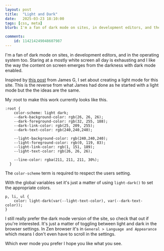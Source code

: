 ```yaml
---
layout: post
title:  "Light and Dark"
date:   2025-03-23 18:10:00
tags: [css, meta]
blurb: I'm a fan of dark mode on sites, in development editors, and the operating system too. 

comments:
    id: 114214249048607987
---
```


<!--more-->

I'm a fan of dark mode on sites, in development editors, and in the operating system too. Staring at a mostly white screen all day is exhausting and I like the way the content on screen emerges from the darkness with dark mode enabled.

Inspired by [this post] from James G, I set about creating a light mode for this site. This is the reverse from what James had done as he started with a light mode but the the ideas are the same.

My :root to make this work currently looks like this.

~~~
:root {
    color-scheme: light dark;
    --dark-background-color: rgb(26, 26, 26);
    --dark-foreground-color: rgb(32, 255, 188);
    --dark-link-color: rgb(25, 209, 255);
    --dark-text-color: rgb(240,240,240);

    --light-background-color: rgb(240,240,240);
    --light-foreground-color: rgb(0, 119, 83);    
    --light-link-color: rgb(1, 151, 189);
    --light-text-color: rgb(26, 26, 26);

    --line-color: rgba(211, 211, 211, 30%);
  }
~~~

The ```color-scheme``` term is required to respect the users setting. 

With the global variables set it's just a matter of using ```light-dark()``` to set the appropriate colors.

~~~
p, li, ul {
    color: light-dark(var(--light-text-color), var(--dark-text-color));
}
~~~

I still really prefer the dark mode version of the site, so check that out if you're interested. It's just a matter of toggling between light and dark in the browser settings. In Zen browser it's in ```General > Language and Appearance``` which means I don't even have to scroll in the settings.

Which ever mode you prefer I hope you like what you see.

[this post]: https://jamesg.blog/2024/11/24/dark-mode